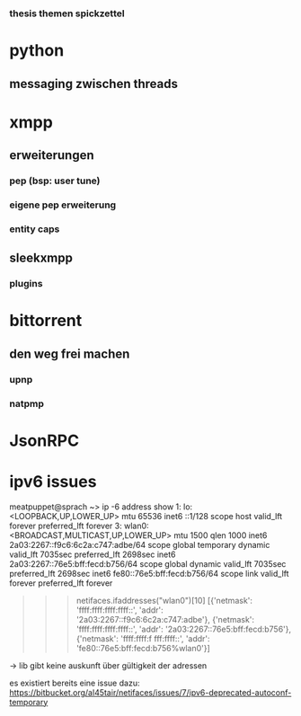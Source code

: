 ### thesis themen spickzettel


# python

## messaging zwischen threads


# xmpp

## erweiterungen

### pep (bsp: user tune)

### eigene pep erweiterung


### entity caps





## sleekxmpp



### plugins


# bittorrent

## den weg frei machen

### upnp

### natpmp


# JsonRPC



# ipv6 issues

meatpuppet@sprach ~> ip -6 address show
1: lo: <LOOPBACK,UP,LOWER_UP> mtu 65536 
    inet6 ::1/128 scope host 
       valid_lft forever preferred_lft forever
3: wlan0: <BROADCAST,MULTICAST,UP,LOWER_UP> mtu 1500 qlen 1000
    inet6 2a03:2267::f9c6:6c2a:c747:adbe/64 scope global temporary dynamic 
       valid_lft 7035sec preferred_lft 2698sec
    inet6 2a03:2267::76e5:bff:fecd:b756/64 scope global dynamic 
       valid_lft 7035sec preferred_lft 2698sec
    inet6 fe80::76e5:bff:fecd:b756/64 scope link 
       valid_lft forever preferred_lft forever


>>> netifaces.ifaddresses("wlan0")[10]
[{'netmask': 'ffff:ffff:ffff:ffff::', 'addr': '2a03:2267::f9c6:6c2a:c747:adbe'}, {'netmask':
 'ffff:ffff:ffff:ffff::', 'addr': '2a03:2267::76e5:bff:fecd:b756'}, {'netmask': 'ffff:ffff:f
fff:ffff::', 'addr': 'fe80::76e5:bff:fecd:b756%wlan0'}]

-> lib gibt keine auskunft über gültigkeit der adressen

es existiert bereits eine issue dazu:
https://bitbucket.org/al45tair/netifaces/issues/7/ipv6-deprecated-autoconf-temporary

